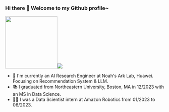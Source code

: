 ### Hi there 👋 Welcome to my Github profile~

<!-- ![Weipeng Zhang's GitHub Stats](https://github-readme-stats-sigma-five.vercel.app/api?username=Wp-Zhang&title_color=1d87da&icon_color=539bf5&text_color=539bf5&bg_color=0000&show_icons=true) -->

<img height=165 src="https://github-readme-stats-sigma-five.vercel.app/api?username=Wp-Zhang&bg_color=00000000&text_color=58a6ff&hide_border=true&disable_animations=true&include_all_commits=true"><img src="https://github-readme-stats-sigma-five.vercel.app/api/top-langs/?username=Wp-Zhang&layout=compact&bg_color=00000000&text_color=58a6ff&hide_border=true&disable_animations=true" />

<!-- [![Top Langs](https://github-readme-stats-sigma-five.vercel.app/api/top-langs/?username=Wp-Zhang&hide=typescript,css,html,c,ruby&layout=compact&langs_count=8)](https://github.com/anuraghazra/github-readme-stats) -->

<!-- [![wakatime stats](https://github-readme-stats-sigma-five.vercel.app/api/wakatime?username=Wp-Zhang&layout=Compact)](https://github.com/anuraghazra/github-readme-stats) -->

- 💼 I'm currently an AI Research Engineer at Noah's Ark Lab, Huawei. Focusing on Recommendation System & LLM.
- 📚 I graduated from Northeastern University, Boston, MA in 12/2023 with an MS in Data Science.
- 👨‍💻 I was a Data Scientist intern at Amazon Robotics from 01/2023 to 06/2023.

<!-- 
#### Here are some of my projects, check them out 😉

[![Readme Card](https://github-readme-stats-sigma-five.vercel.app/api/pin/?username=Wp-Zhang&repo=HandyRec&title_color=1d87da&icon_color=539bf5&text_color=539bf5&bg_color=0000)](https://github.com/Wp-Zhang/HandyRec)
[![Readme Card](https://github-readme-stats-sigma-five.vercel.app/api/pin/?username=Wp-Zhang&repo=H-M-Fashion-RecSys&title_color=1d87da&icon_color=539bf5&text_color=539bf5&bg_color=0000)](https://github.com/Wp-Zhang/H-M-Fashion-RecSys)
[![Readme Card](https://github-readme-stats-sigma-five.vercel.app/api/pin/?username=Wp-Zhang&repo=DS-5220-Final-Project&title_color=1d87da&icon_color=539bf5&text_color=539bf5&bg_color=0000)](https://github.com/Wp-Zhang/DS-5220-Final-Project)
[![Readme Card](https://github-readme-stats-sigma-five.vercel.app/api/pin/?username=Wp-Zhang&repo=DS-5110-Final-Project&title_color=1d87da&icon_color=539bf5&text_color=539bf5&bg_color=0000)](https://github.com/Wp-Zhang/DS-5110-Final-Project)
[![Readme Card](https://github-readme-stats-sigma-five.vercel.app/api/pin/?username=Wp-Zhang&repo=DS-5110-Mini-Poster&title_color=1d87da&icon_color=539bf5&text_color=539bf5&bg_color=0000)](https://github.com/Wp-Zhang/DS-5110-Mini-Poster)
[![Readme Card](https://github-readme-stats-sigma-five.vercel.app/api/pin/?username=Wp-Zhang&repo=Deep-Color-Transfer&bg_color=00000000&text_color=58a6ff&hide_border=true&disable_animations=true)](https://github.com/Wp-Zhang/Deep-Color-Transfer)
[![Readme Card](https://github-readme-stats-sigma-five.vercel.app/api/pin/?username=Wp-Zhang&repo=Dressify&bg_color=00000000&text_color=58a6ff&hide_border=true&disable_animations=true)](https://github.com/Wp-Zhang/Dressify)
[![Readme Card](https://github-readme-stats-sigma-five.vercel.app/api/pin/?username=Wp-Zhang&repo=H-M-Fashion-RecSys&bg_color=00000000&text_color=58a6ff&hide_border=true&disable_animations=true)](https://github.com/Wp-Zhang/H-M-Fashion-RecSys)
[![Readme Card](https://github-readme-stats-sigma-five.vercel.app/api/pin/?username=Wp-Zhang&repo=HandyRec&bg_color=00000000&text_color=58a6ff&hide_border=true&disable_animations=true)](https://github.com/Wp-Zhang/HandyRec)
[![Readme Card](https://github-readme-stats-sigma-five.vercel.app/api/pin/?username=Wp-Zhang&repo=DS-5220-Final-Project&bg_color=00000000&text_color=58a6ff&hide_border=true&disable_animations=true)](https://github.com/Wp-Zhang/DS-5220-Final-Project)
[![Readme Card](https://github-readme-stats-sigma-five.vercel.app/api/pin/?username=Wp-Zhang&repo=DS-5110-Final-Project&bg_color=00000000&text_color=58a6ff&hide_border=true&disable_animations=true)](https://github.com/Wp-Zhang/DS-5110-Final-Project)
[![Readme Card](https://github-readme-stats-sigma-five.vercel.app/api/pin/?username=Wp-Zhang&repo=DS-5110-Mini-Poster&bg_color=00000000&text_color=58a6ff&hide_border=true&disable_animations=true)](https://github.com/Wp-Zhang/DS-5110-Mini-Poster)

  -->

<!--
Here are some ideas to get you started:

- 🔭 I’m currently working on ...
- 🌱 I’m currently learning ...
- 👯 I’m looking to collaborate on ...
- 🤔 I’m looking for help with ...
- 💬 Ask me about ...
- 📫 How to reach me: ...
- 😄 Pronouns: ...
- ⚡ Fun fact: ...
-->
